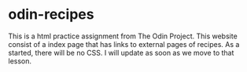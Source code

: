 # odin-recipes
This is a html practice assignment from The Odin Project. This website consist of a index page that has links to external pages of recipes.
As a started, there will be no CSS. I will update as soon as we move to that lesson.
